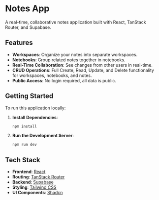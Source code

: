 # Notes App

A real-time, collaborative notes application built with React, TanStack Router, and Supabase.

## Features

*   **Workspaces**: Organize your notes into separate workspaces.
*   **Notebooks**: Group related notes together in notebooks.
*   **Real-Time Collaboration**: See changes from other users in real-time.
*   **CRUD Operations**: Full Create, Read, Update, and Delete functionality for workspaces, notebooks, and notes.
*   **Public Access**: No login required, all data is public.

## Getting Started

To run this application locally:

1.  **Install Dependencies**:
    ```bash
    npm install
    ```

2.  **Run the Development Server**:
    ```bash
    npm run dev
    ```

## Tech Stack

*   **Frontend**: [React](https://react.dev/)
*   **Routing**: [TanStack Router](https://tanstack.com/router)
*   **Backend**: [Supabase](https://supabase.com/)
*   **Styling**: [Tailwind CSS](https://tailwindcss.com/)
*   **UI Components**: [Shadcn](https://ui.shadcn.com/)
